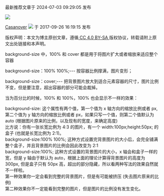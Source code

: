 最新推荐文章于 2024-07-03 09:29:05 发布

![](https://csdnimg.cn/release/blogv2/dist/pc/img/original.png)

[Casanover](https://blog.csdn.net/wzj2584454 "Casanover") ![](https://csdnimg.cn/release/blogv2/dist/pc/img/newCurrentTime2.png) 于 2017-09-26 16:19:15 发布

版权声明：本文为博主原创文章，遵循[ CC 4.0 BY-SA ](http://creativecommons.org/licenses/by-sa/4.0/)版权协议，转载请附上原文出处链接和本声明。

background-size 中，100% 和 cover 都是用于将图片扩大或者缩放来适应整个容器

background-size：100% 100%;--- 按容器比例撑满，图片变形；

background-size：cover;--- 把背景图片放大到适合元素容器的尺寸，图片比例不变，但是要注意，超出容器的部分可能会裁掉。

当为百分比的时候，100% 和 100%，100% 也会显示不一样的效果：

background-size: 这个属性有两个值，第一个值为 x 轴方向的缩放比例或者 px, 第二个值为 y 轴方向的缩放比例或者 px，如果只写一个值，则第二个值默认为 auto (根据图片原来的比例，以及现有的宽度，来确定高度)\
比方说：你有一张长宽比例为 4:3 的图片，有一个 width:100px;height:50px; 的盒子 (也就是长宽比例为 2:1)。\
background-size:100% 100%; 这种方式设置完背景图片的大小后，会完全铺满整个盒子，并且背景图片的比例会因此改变为 2:1\
background-size:100%; 这种方式设置的背景图片的大小，x 轴会和盒子一样的宽，但是 y 轴由于默认为 auto，根据上面的理论计算得背景图片的高度为 300px, 但是盒子只有 50px 高，超出的部分隐藏，所以看两种写法的效果自然就不一样啦。\
第一种效果你一定会看到完整的背景图片，但是有可能被挤压 (失去图片原来的比例)\
第二种效果你不一定能看到完整的图片，但是图片的比例没有发生变化。
